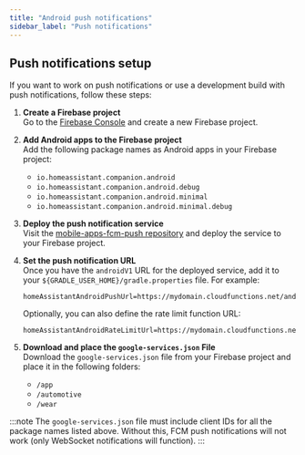 ```yaml
---
title: "Android push notifications"
sidebar_label: "Push notifications"
---
```


## Push notifications setup

If you want to work on push notifications or use a development build with push notifications, follow these steps:

1. **Create a Firebase project**  
   Go to the [Firebase Console](https://console.firebase.google.com) and create a new Firebase project.

2. **Add Android apps to the Firebase project**  
   Add the following package names as Android apps in your Firebase project:
   - `io.homeassistant.companion.android`
   - `io.homeassistant.companion.android.debug`
   - `io.homeassistant.companion.android.minimal`
   - `io.homeassistant.companion.android.minimal.debug`

3. **Deploy the push notification service**  
   Visit the [mobile-apps-fcm-push repository](https://github.com/home-assistant/mobile-apps-fcm-push) and deploy the service to your Firebase project.

4. **Set the push notification URL**  
   Once you have the `androidV1` URL for the deployed service, add it to your `${GRADLE_USER_HOME}/gradle.properties` file. For example:

   ```properties
   homeAssistantAndroidPushUrl=https://mydomain.cloudfunctions.net/androidV1
   ```

   Optionally, you can also define the rate limit function URL:

   ```properties
   homeAssistantAndroidRateLimitUrl=https://mydomain.cloudfunctions.net/checkRateLimits
   ```

5. **Download and place the `google-services.json` File**  
   Download the `google-services.json` file from your Firebase project and place it in the following folders:
   - `/app`
   - `/automotive`
   - `/wear`

:::note
The `google-services.json` file must include client IDs for all the package names listed above. Without this, FCM push notifications will not work (only WebSocket notifications will function).
:::
